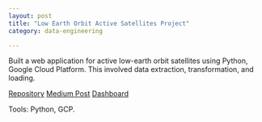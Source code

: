 ```yaml
---
layout: post
title: "Low Earth Orbit Active Satellites Project"
category: data-engineering

---
```


Built a web application for active low-earth orbit satellites using Python, Google Cloud Platform. This involved data extraction, transformation, and loading.

[Repository](https://github.com/0ladayo/Low-Earth-Orbit-Satellites-Project)
[Medium Post](https://medium.com/codex/building-a-web-application-for-active-low-earth-orbit-satellites-74fcafb16df)
[Dashboard](https://leo-satellite-overview-project.nw.r.appspot.com/)

Tools:
<i class="fab fa-python"></i> Python,
<i class="fas fa-cloud"></i> GCP.